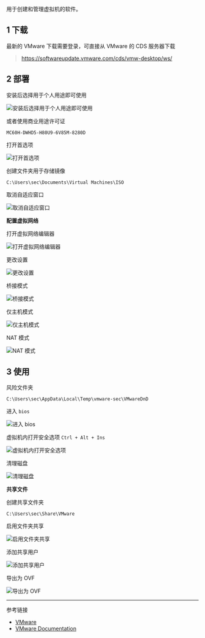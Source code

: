 用于创建和管理虚拟机的软件。

## 1 下载

最新的 VMware 下载需要登录，可直接从 VMware 的 CDS 服务器下载

> https://softwareupdate.vmware.com/cds/vmw-desktop/ws/

## 2 部署

安装后选择用于个人用途即可使用

![安装后选择用于个人用途即可使用](./../../../../images/VMware/%E5%AE%89%E8%A3%85%E5%90%8E%E9%80%89%E6%8B%A9%E7%94%A8%E4%BA%8E%E4%B8%AA%E4%BA%BA%E7%94%A8%E9%80%94%E5%8D%B3%E5%8F%AF%E4%BD%BF%E7%94%A8.png)

或者使用商业用途许可证

```
MC60H-DWHD5-H80U9-6V85M-8280D
```

打开首选项

![打开首选项](./../../../../images/VMware/%E6%89%93%E5%BC%80%E9%A6%96%E9%80%89%E9%A1%B9.png)

创建文件夹用于存储镜像

```
C:\Users\sec\Documents\Virtual Machines\ISO
```

取消自适应窗口

![取消自适应窗口](./../../../../images/VMware/%E5%8F%96%E6%B6%88%E8%87%AA%E9%80%82%E5%BA%94%E7%AA%97%E5%8F%A3.png)

**配置虚拟网络**

打开虚拟网络编辑器

![打开虚拟网络编辑器](./../../../../images/VMware/%E6%89%93%E5%BC%80%E8%99%9A%E6%8B%9F%E7%BD%91%E7%BB%9C%E7%BC%96%E8%BE%91%E5%99%A8.png)

更改设置

![更改设置](./../../../../images/VMware/%E6%9B%B4%E6%94%B9%E8%AE%BE%E7%BD%AE.png)

桥接模式

![桥接模式](./../../../../images/VMware/%E6%A1%A5%E6%8E%A5%E6%A8%A1%E5%BC%8F.png)

仅主机模式

![仅主机模式](./../../../../images/VMware/%E4%BB%85%E4%B8%BB%E6%9C%BA%E6%A8%A1%E5%BC%8F.png)

NAT 模式

![NAT 模式](./../../../../images/VMware/NAT%20%E6%A8%A1%E5%BC%8F.png)

## 3 使用

风险文件夹

```
C:\Users\sec\AppData\Local\Temp\vmware-sec\VMwareDnD
```

进入 `bios` 

![进入 bios](./../../../../images/VMware/%E8%BF%9B%E5%85%A5%20bios.png)

虚拟机内打开安全选项 `Ctrl + Alt + Ins` 

![虚拟机内打开安全选项](./../../../../images/VMware/%E8%99%9A%E6%8B%9F%E6%9C%BA%E5%86%85%E6%89%93%E5%BC%80%E5%AE%89%E5%85%A8%E9%80%89%E9%A1%B9.png)

清理磁盘

![清理磁盘](./../../../../images/VMware/%E6%B8%85%E7%90%86%E7%A3%81%E7%9B%98.png)

**共享文件**

创建共享文件夹

```
C:\Users\sec\Share\VMware
```

启用文件夹共享

![启用文件夹共享](./../../../../images/VMware/%E5%90%AF%E7%94%A8%E6%96%87%E4%BB%B6%E5%A4%B9%E5%85%B1%E4%BA%AB.png)

添加共享用户

![添加共享用户](./../../../../images/VMware/%E6%B7%BB%E5%8A%A0%E5%85%B1%E4%BA%AB%E7%94%A8%E6%88%B7.png)

导出为 OVF

![导出为 OVF](./../../../../images/VMware/%E5%AF%BC%E5%87%BA%E4%B8%BA%20OVF.png)

---

参考链接

- [VMware](https://www.vmware.com/)
- [VMware Documentation](https://docs.vmware.com/cn/)